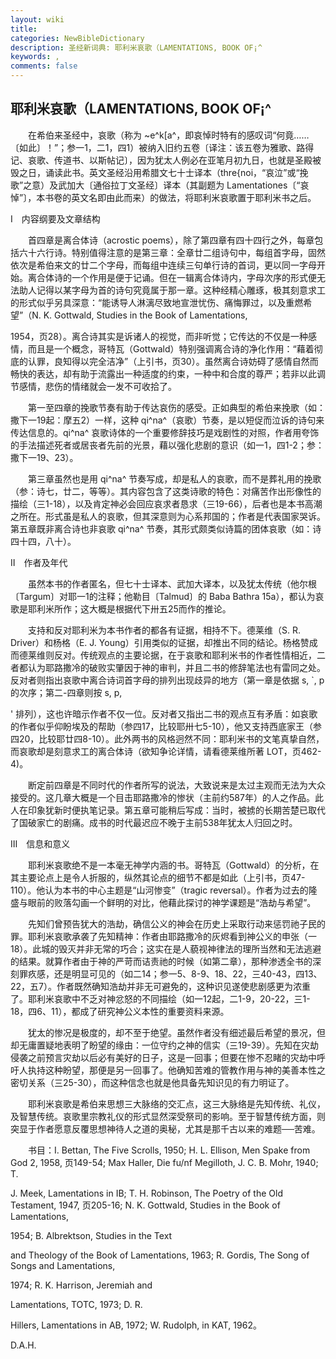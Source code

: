 ```yaml
---
layout: wiki
title: 
categories: NewBibleDictionary
description: 圣经新词典: 耶利米哀歌（LAMENTATIONS, BOOK OF¡^
keywords: , 
comments: false
---
```


## 耶利米哀歌（LAMENTATIONS, BOOK OF¡^

　　在希伯来圣经中，哀歌（称为 ~e^k[a^，即哀悼时特有的感叹词“何竟……〔如此〕！”；参一1，二1，四1）被纳入旧约五卷〔译注：该五卷为雅歌、路得记、哀歌、传道书、以斯帖记〕，因为犹太人例必在亚笔月初九日，也就是圣殿被毁之日，诵读此书。英文圣经沿用希腊文七十士译本（thre{noi，“哀泣”或“挽歌”之意）及武加大〔通俗拉丁文圣经〕译本（其副题为 Lamentationes〔“哀悼”〕，本书卷的英文名即由此而来）的做法，将耶利米哀歌置于耶利米书之后。

Ⅰ　内容纲要及文章结构

　　首四章是离合体诗（acrostic poems），除了第四章有四十四行之外，每章包括六十六行诗。特别值得注意的是第三章：全章廿二组诗句中，每组首字母，固然依次是希伯来文的廿二个字母，而每组中连续三句单行诗的首词，更以同一字母开始。离合体诗的一个作用是便于记诵。但在一辑离合体诗内，字母次序的形式便无法助人记得以某字母为首的诗句究竟属于那一章。这种经精心雕琢，极其刻意求工的形式似乎另具深意：“能诱导人淋漓尽致地宣泄忧伤、痛悔罪过，以及重燃希望”（N. K. Gottwald, Studies in the Book of Lamentations,

1954，页28）。离合诗其实是诉诸人的视觉，而非听觉；它传达的不仅是一种感情，而且是一个概念，哥特瓦（Gottwald）特别强调离合诗的净化作用：“藉着彻底的认罪，良知得以完全洁净”（上引书，页30）。虽然离合诗妨碍了感情自然而畅快的表达，却有助于流露出一种适度的约束，一种中和合度的尊严；若非以此调节感情，悲伤的情绪就会一发不可收拾了。

　　第一至四章的挽歌节奏有助于传达哀伤的感受。正如典型的希伯来挽歌（如：撒下一19起：摩五2）一样，这种 qi^na^（哀歌）节奏，是以短促而泣诉的诗句来传达信息的。qi^na^ 哀歌诗体的一个重要修辞技巧是戏剧性的对照，作者用夸饰的手法描述死者或居丧者先前的光景，藉以强化悲剧的意识（如一1，四1-2；参：撒下一19、23）。

　　第三章虽然也是用 qi^na^ 节奏写成，却是私人的哀歌，而不是葬礼用的挽歌（参：诗七，廿二，等等）。其内容包含了这类诗歌的特色：对痛苦作出形像性的描绘（三1-18），以及肯定神必会回应哀求者恳求（三19-66），后者也是本书高潮之所在。形式虽是私人的哀歌，但其深意则为心系邦国的；作者是代表国家哭诉。第五章既非离合诗也非哀歌 qi^na^ 节奏，其形式颇类似诗篇的团体哀歌（如：诗四十四，八十）。

Ⅱ　作者及年代

　　虽然本书的作者匿名，但七十士译本、武加大译本，以及犹太传统（他尔根〔Targum〕对耶一1的注释；他勒目〔Talmud〕的 Baba Bathra 15a），都认为哀歌是耶利米所作；这大概是根据代下卅五25而作的推论。

　　支持和反对耶利米为本书作者的都各有证据，相持不下。德莱维（S. R. Driver）和杨格（E. J. Young）引用类似的证据，却推出不同的结论。杨格赞成而德莱维则反对。传统观点的主要论据，在于哀歌和耶利米书的作者性情相近，二者都认为耶路撒冷的破败实肇因于神的审判，并且二书的修辞笔法也有雷同之处。反对者则指出哀歌中离合诗词首字母的排列出现歧异的地方（第一章是依据 s, `, p 的次序；第二-四章则按 s, p,

' 排列），这也许暗示作者不仅一位。反对者又指出二书的观点互有矛盾：如哀歌的作者似乎仰盼埃及的帮助（参四17，比较耶卅七5-10），他又支持西底家王（参四20，比较耶廿四8-10）。此外两书的风格迥然不同：耶利米书的文笔真挚自然，而哀歌却是刻意求工的离合体诗（欲知争论详情，请看德莱维所著 LOT，页462-4)。

　　断定前四章是不同时代的作者所写的说法，大致说来是太过主观而无法为大众接受的。这几章大概是一个目击耶路撒冷的惨状（主前约587年）的人之作品。此人在印象犹新时便执笔记录。第五章可能稍后写成：当时，被掳的长期苦楚已取代了国破家亡的剧痛。成书的时代最迟应不晚于主前538年犹太人归回之时。

Ⅲ　信息和意义

　　耶利米哀歌绝不是一本毫无神学内涵的书。哥特瓦（Gottwald）的分析，在其主要论点上是令人折服的，纵然其论点的细节不都是如此（上引书，页47-110）。他认为本书的中心主题是“山河惨变”（tragic reversal）。作者为过去的隆盛与眼前的败落勾画一个鲜明的对比，他藉此探讨的神学课题是“浩劫与希望”。

　　先知们曾预告犹大的浩劫，确信公义的神会在历史上采取行动来惩罚祂子民的罪。耶利米哀歌承袭了先知精神：作者由耶路撒冷的灰烬看到神公义的申张（一18）。此城的毁灭并非无常的巧合；这实在是人藐视神律法的理所当然和无法逃避的结果。就算作者由于神的严苛而诘责祂的时候（如第二章），那种渗透全书的深刻罪疚感，还是明显可见的（如二14；参一5、8-9、18、22，三40-43，四13、22，五7）。作者既然确知浩劫并非无可避免的，这种识见遂使悲剧感更为浓重了。耶利米哀歌中不乏对神忿怒的不同描绘（如一12起，二1-9，20-22，三1-18，四6、11），都成了研究神公义本性的重要资料来源。

　　犹太的惨况是极度的，却不至于绝望。虽然作者没有细述最后希望的景况，但却无庸置疑地表明了盼望的缘由：一位守约之神的信实（三19-39）。先知在灾劫侵袭之前预言灾劫以后必有美好的日子，这是一回事；但要在惨不忍睹的灾劫中呼吁人执持这种盼望，那便是另一回事了。他确知苦难的管教作用与神的美善本性之密切关系（三25-30），而这种信念也就是他具备先知识见的有力明证了。

　　耶利米哀歌是希伯来思想三大脉络的交汇点，这三大脉络是先知传统、礼仪，及智慧传统。哀歌里宗教礼仪的形式显然深受祭司的影响。至于智慧传统方面，则突显于作者愿意反覆思想神待人之道的奥秘，尤其是那千古以来的难题──苦难。

　　书目：I. Bettan, The Five Scrolls, 1950; H. L. Ellison, Men Spake from God 2, 1958, 页149-54; Max Haller, Die fu/nf Megilloth, J. C. B. Mohr, 1940; T.

J. Meek, Lamentations in IB; T. H. Robinson, The Poetry of the Old Testament, 1947, 页205-16; N. K. Gottwald, Studies in the Book of Lamentations,

1954; B. Albrektson, Studies in the Text

and Theology of the Book of Lamentations, 1963; R. Gordis, The Song of Songs and Lamentations,

1974; R. K. Harrison, Jeremiah and

Lamentations, TOTC, 1973; D. R.

Hillers, Lamentations in AB, 1972; W. Rudolph, in KAT, 1962。

D.A.H.








